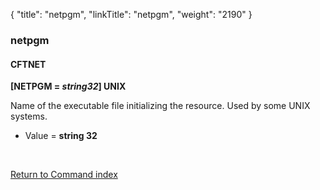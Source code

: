 {
    "title": "netpgm",
    "linkTitle": "netpgm",
    "weight": "2190"
}<span id="netpgm"></span>

### netpgm

#### CFTNET

**[NETPGM = *string32*] UNIX**

Name of the executable file initializing the resource. Used by some
UNIX systems.

- Value = ****string
    32****

 

[Return to Command index](../../)
